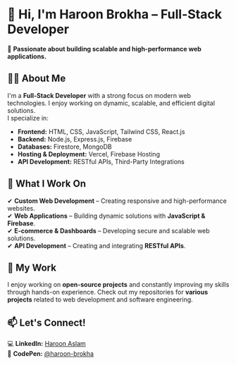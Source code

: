 # 👋 Hi, I'm Haroon Brokha – Full-Stack Developer  

🚀 **Passionate about building scalable and high-performance web applications.**  

## 👨‍💻 About Me  
I'm a **Full-Stack Developer** with a strong focus on modern web technologies. I enjoy working on dynamic, scalable, and efficient digital solutions.  
I specialize in:  
- **Frontend:** HTML, CSS, JavaScript, Tailwind CSS, React.js  
- **Backend:** Node.js, Express.js, Firebase  
- **Databases:** Firestore, MongoDB  
- **Hosting & Deployment:** Vercel, Firebase Hosting  
- **API Development:** RESTful APIs, Third-Party Integrations  

## 🔧 What I Work On  
✔ **Custom Web Development** – Creating responsive and high-performance websites.  
✔ **Web Applications** – Building dynamic solutions with **JavaScript & Firebase**.  
✔ **E-commerce & Dashboards** – Developing secure and scalable web solutions.  
✔ **API Development** – Creating and integrating **RESTful APIs**.  

## 📌 My Work  
I enjoy working on **open-source projects** and constantly improving my skills through hands-on experience. Check out my repositories for **various projects** related to web development and software engineering.  

## 📫 Let's Connect!  
💻 **LinkedIn:** [Haroon Aslam](https://www.linkedin.com/in/haroon-aslam-0280232b3)  
🎨 **CodePen:** [@haroon-brokha](https://codepen.io/haroon-brokha)